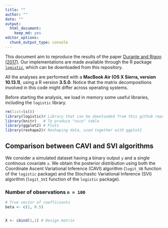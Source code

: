 ```yaml
---
title: ""
author: ""
date: ""
output: 
  html_document: 
    keep_md: yes
editor_options: 
  chunk_output_type: console
---
```




This document aim to reproduce the results of the paper [Durante and Rigon (2017)](https://arxiv.org/abs/1711.06999). Our implementations are made available through the R package [`logistic`](), which can be downloaded from this repository.

All the analyses are performed with a **MacBook Air (OS X Sierra, version 10.13.1)**, using a R version **3.5.0**. Notice that the matrix decompositions involved in this code might differ across operating systems. 

Before starting the analysis, we load in memory some useful libraries, including the `logistic` library.


```r
rm(list=ls())
library(logistic)# Library that can be downloaded from this github repository
library(knitr)   # To produce "nice" table
library(ggplot2) # Plots
library(reshape2)# Reshaping data, used together with ggplot2
```

## Comparison between CAVI and SVI algorithms

We consider a simulated dataset having a binary output `y` and a single continous covariate `x`. We obtain the posterior distribution using both the Coordinate Ascent Variational Inference (CAVI) algorithm (`logit_VB` function of the `logistic` package) and the Stochastic Variational Inference (SVI) algorithm (`logit_SVI` function of the `logistic` package).

### Number of observations `n = 100`

```r
# True vector of coefficients
beta <- c(1, 0.5)


X <- cbind(1,1) # Design matrix
```

